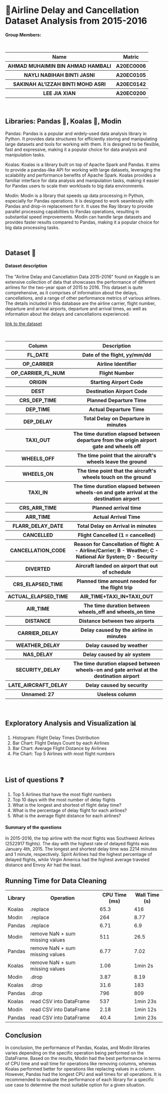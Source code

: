 <h1> 🛫Airline Delay and Cancellation Dataset Analysis from 2015-2016 </h1>

**Group Members:**

<br>

<table width = 700>
  <tr>
    <th>Name</th>
    <th>Matric</th>
  </tr>
  <tr>
    <th>AHMAD MUHAIMIN BIN AHMAD HAMBALI</th>
    <th>A20EC0006</th>
  </tr>
  <tr>
    <th>NAYLI NABIHAH BINTI JASNI</th>
    <th>A20EC0105</th>
  </tr>
    <tr>
    <th>SAKINAH AL’IZZAH BINTI MOHD ASRI</th>
    <th>A20EC0142</th>
  </tr>
    <tr>
    <th>LEE JIA XIAN</th>
    <th>A20EC0200</th>
  </tr>
</table> 
<br>
<h2> Libraries: Pandas 🐼, Koalas 🐨, Modin</h2>

<p>Pandas:
Pandas is a popular and widely-used data analysis library in Python. It provides data structures for efficiently storing and manipulating large datasets and tools for working with them. It is designed to be flexible, fast and expressive, making it a popular choice for data analysis and manipulation tasks.

Koalas:
Koalas is a library built on top of Apache Spark and Pandas. It aims to provide a pandas-like API for working with large datasets, leveraging the scalability and performance benefits of Apache Spark. Koalas provides a familiar interface for data analysis and manipulation tasks, making it easier for Pandas users to scale their workloads to big data environments.

Modin:
Modin is a library that speeds up data processing in Python, especially for Pandas operations. It is designed to work seamlessly with Pandas and drop-in replacement for it. It uses the Ray library to provide parallel processing capabilities to Pandas operations, resulting in substantial speed improvements. Modin can handle large datasets and provides faster results compared to Pandas, making it a popular choice for big data processing tasks.</P>

<br>
<h2> Dataset 📑 </h2>
<h4>Dataset description</h4>
<p>The "Airline Delay and Cancellation Data 2015-2016" found on Kaggle is an extensive collection of data that showcases the performance of different airlines for the two-year span of 2015 to 2016. This dataset is quite comprehensive, as it comprises of information about the delays, cancellations, and a range of other performance metrics of various airlines. The details included in this database are the airline carrier, flight number, departure and arrival airports, departure and arrival times, as well as information about the delays and cancellations experienced.</p>


<a href="https://www.kaggle.com/datasets/yuanyuwendymu/airline-delay-and-cancellation-data-2009-2018?select=2009.csv">link to the dataset</a>


<br>
<table>
  <tr>
    <th>Column</th>
    <th>Description</th>
  </tr>
  <tr>
    <th>FL_DATE</th>
    <th>Date of the flight, yy/mm/dd</th>
  </tr>
    <tr>
    <th>OP_CARRIER</th>
    <th>Airline Identifier</th>
  </tr>
    <tr>
    <th>OP_CARRIER_FL_NUM</th>
    <th>Flight Number</th>
  </tr>
    <tr>
    <th>ORIGIN</th>
    <th>Starting Airport Code</th>
  </tr>
    <tr>
    <th>DEST</th>
    <th>Destination Airport Code</th>
  </tr>
    <tr>
    <th>CRS_DEP_TIME</th>
    <th>Planned Departure Time</th>
  </tr>
    <tr>
    <th>DEP_TIME</th>
    <th>Actual Departure Time</th>
  </tr>
    <tr>
    <th>DEP_DELAY</th>
    <th>Total Delay on Departure in minutes</th>
  </tr>
    <tr>
    <th>TAXI_OUT</th>
    <th>The time duration elapsed between departure from the origin airport gate and wheels off</th>
  </tr>
    <tr>
    <th>WHEELS_OFF</th>
    <th>The time point that the aircraft's wheels leave the ground</th>
  </tr>
    <tr>
    <th>WHEELS_ON</th>
    <th>The time point that the aircraft's wheels touch on the ground</th>
  </tr>
    <tr>
    <th>TAXI_IN</th>
    <th>The time duration elapsed between wheels-on and gate arrival at the destination airport</th>
  </tr>
    <tr>
    <th>CRS_ARR_TIME</th>
    <th>Planned arrival time</th>
  </tr>
    <tr>
    <th>ARR_TIME</th>
    <th>Actual Arrival Time</th>
  </tr>
    <tr>
    <th>FLARR_DELAY_DATE</th>
    <th>Total Delay on Arrival in minutes</th>
  </tr>
    <tr>
    <th>CANCELLED</th>
    <th>Flight Cancelled (1 = cancelled)</th>
  </tr>
    <tr>
    <th>CANCELLATION_CODE</th>
    <th>Reason for Cancellation of flight: A - Airline/Carrier; B - Weather; C - National Air System; D - Security</th>
  </tr>
    <tr>
    <th>DIVERTED</th>
    <th>Aircraft landed on airport that out of schedule</th>
  </tr>
    <tr>
    <th>CRS_ELAPSED_TIME</th>
    <th>Planned time amount needed for the flight trip</th>
  </tr>
    <tr>
    <th>ACTUAL_ELAPSED_TIME</th>
    <th>AIR_TIME+TAXI_IN+TAXI_OUT</th>
  </tr>
    <tr>
    <th>AIR_TIME</th>
    <th>The time duration between wheels_off and wheels_on time</th>
  </tr>
    <tr>
    <th>DISTANCE</th>
    <th>Distance between two airports</th>
  </tr>
    <tr>
    <th>CARRIER_DELAY</th>
    <th>Delay caused by the airline in minutes</th>
  </tr>
    <tr>
    <th>WEATHER_DELAY</th>
    <th>Delay caused by weather</th>
  </tr>
    <tr>
    <th>NAS_DELAY</th>
    <th>Delay caused by air system</th>
  </tr>
    <tr>
    <th>SECURITY_DELAY</th>
    <th>The time duration elapsed between wheels-on and gate arrival at the destination airport</th>
  </tr>
    <tr>
    <th>LATE_AIRCRAFT_DELAY</th>
    <th>Delay caused by security</th>
  </tr>
    <tr>
    <th>Unnamed: 27</th>
    <th>Useless column</th>
  </tr>
  
</table> 
<br>
<h2>Exploratory Analysis and Visualization 📊</h2>

<ol>
  <li>Histogram: Flight Delay Times Distribution</li>
  <li>Bar Chart: Flight Delays Count by each Airlines</li>
  <li>Bar Chart: Average Flight Distance by Airlines</li>
  <li>Pie Chart: Top 5 Airlines with most flight numbers</li>
</ol>

<br>
<h2>List of questions ❓</h2>

<ol>
  <li>Top 5 Airlines that have the most flight numbers</li>
  <li>Top 10 days with the most number of delay flights</li>
  <li>What is the longest and shortest of flight delay time?</li>
  <li>What is the percentage of delay flight for each airlines?</li>
  <li>What is the average flight distance for each airlines?</li>
</ol>

<h4>Summary of the questions</h4>

<p>In 2015-2016, the top airline with the most flights was Southwest Airlines (2522917 flights). The day with the highest rate of delayed flights was January 4th, 2015. The longest and shortest delay time was 2214 minutes and 1 minute, respectively. Spirit Airlines had the highest percentage of delayed flights, while Virgin America had the highest average traveled distance and Envoy Air had the least.</p>

<h2> Running Time for Data Cleaning </h2>

<table>
  <tr>
    <th>Library</th>
    <th>Operation</th>
    <th>CPU Time (ms)</th>
    <th>Wall Time (s)</th>
  </tr>
  <tr>
    <td>Koalas</td>
    <td>.replace</td>
    <td>65.3</td>
    <td>416</td>
  </tr>
  <tr>
    <td>Modin</td>
    <td>.replace</td>
    <td>264</td>
    <td>8.77</td>
  </tr>
  <tr>
    <td>Pandas</td>
    <td>.replace</td>
    <td>6.71</td>
    <td>6.9</td>
  </tr>
  <tr>
    <td>Modin</td>
    <td>remove NaN + sum missing values</td>
    <td>511</td>
    <td>26.5</td>
  </tr>
  <tr>
    <td>Pandas</td>
    <td>remove NaN + sum missing values</td>
    <td>6.77</td>
    <td>7.02</td>
  </tr>
  <tr>
    <td>Koalas</td>
    <td>remove NaN + sum missing values</td>
    <td>1.06</td>
    <td>1min 2s</td>
  </tr>
  <tr>
    <td>Modin</td>
    <td>.drop</td>
    <td>3.87</td>
    <td>8.19</td>
  </tr>
  <tr>
    <td>Koalas</td>
    <td>.drop</td>
    <td>31.6</td>
    <td>183</td>
  </tr>
  <tr>
    <td>Pandas</td>
    <td>.drop</td>
    <td>796</td>
    <td>809</td>
  </tr>
  <tr>
    <td>Koalas</td>
    <td>read CSV into DataFrame</td>
    <td>537</td>
    <td>1min 23s</td>
  </tr>
  <tr>
    <td>Modin</td>
    <td>read CSV into DataFrame</td>
    <td>2.18</td>
    <td>1min 12s</td>
  </tr>
  <tr>
    <td>Pandas</td>
    <td>read CSV into DataFrame</td>
    <td>40.4</td>
    <td>1min 23s</td>
  </tr>
</table>

<h2>Conclusion</h2>

<p>In conclusion, the performance of Pandas, Koalas, and Modin libraries varies depending on the specific operation being performed on the DataFrame. Based on the results, Modin had the best performance in terms of CPU time and wall time for operations like removing columns, whereas Koalas performed better for operations like replacing values in a column. However, Pandas had the longest CPU and wall times for all operations. It is recommended to evaluate the performance of each library for a specific use case to determine the most suitable option for a given situation.</p>

